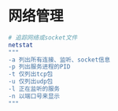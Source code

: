 # 网络管理

```bash
# 追踪网络或socket文件
netstat
"""
-a 列出所有连接、监听、socket信息
-p 列出服务进程的PID
-t 仅列出tcp包
-u 仅列出udp包
-l 正在监听的服务
-n 以端口号来显示
"""
```
